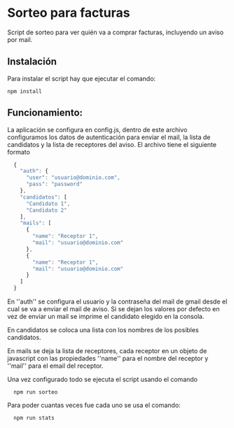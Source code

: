 # Sorteo para facturas

Script de sorteo para ver quién va a comprar facturas, incluyendo un aviso por mail.

## Instalación

Para instalar el script hay que ejecutar el comando:

```
npm install
```

## Funcionamiento:

La aplicación se configura en config.js, dentro de este archivo configuramos los datos de autenticación para enviar el mail, la lista de candidatos y la lista de receptores del aviso. El archivo tiene el siguiente formato

```javascript
  {
    "auth": {
      "user": "usuario@dominio.com",
      "pass": "password"
    },
    "candidatos": [
      "Candidato 1",
      "Candidato 2"
    ],
    "mails": [
      {
        "name": "Receptor 1",
        "mail": "usuario@dominio.com"
      },
      {
        "name": "Receptor 1",
        "mail": "usuario@dominio.com"
      }
    ]
  }
```

En ''auth'' se configura el usuario y la contraseña del mail de gmail desde el cual se va a enviar el mail de aviso. Si se dejan los valores por defecto en vez de enviar un mail se imprime el candidato elegido en la consola.

En candidatos se coloca una lista con los nombres de los posibles candidatos.

En mails se deja la lista de receptores, cada receptor en un objeto de javascript con las propiedades ''name'' para el nombre del receptor y ''mail'' para el email del receptor.

Una vez configurado todo se ejecuta el script usando el comando

```
  npm run sorteo
```

Para poder cuantas veces fue cada uno se usa el comando:

```
  npm run stats
```
